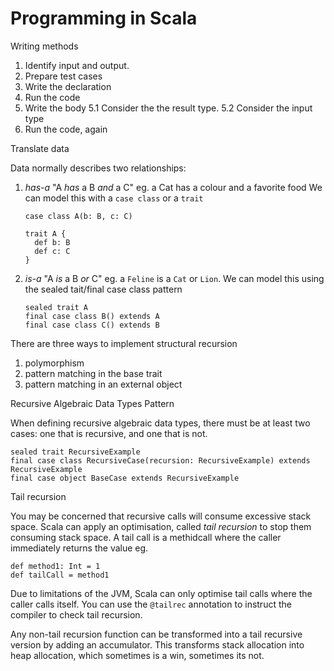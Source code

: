 # Programming in Scala

Writing methods

1. Identify input and output.
2. Prepare test cases
3. Write the declaration
4. Run the code
5. Write the body
5.1 Consider the the result type.
5.2 Consider the input type
6. Run the code, again

Translate data

Data normally describes two relationships:

1. _has-a_ "A _has_ a B _and_ a C" eg. a Cat has a colour and a favorite food
   We can model this with a `case class` or a `trait`
   ```
   case class A(b: B, c: C)

   trait A {
     def b: B
     def c: C
   }
   ```

2. _is-a_ "A _is_ a B _or_ C" eg. a `Feline` is a `Cat` or `Lion`. We can model this using the sealed tait/final case class pattern
   ```
   sealed trait A
   final case class B() extends A
   final case class C() extends B
   ```

There are three ways to implement structural recursion

1. polymorphism
2. pattern matching in the base trait
3. pattern matching in an external object

Recursive Algebraic Data Types Pattern

When defining recursive algebraic data types, there must be at least two cases: one that is recursive, and one that is not.

```
sealed trait RecursiveExample
final case class RecursiveCase(recursion: RecursiveExample) extends RecursiveExample
final case object BaseCase extends RecursiveExample
```

Tail recursion

You may be concerned that recursive calls will consume excessive stack space. Scala can apply an optimisation, called _tail recursion_ to stop them consuming stack space. A tail call is a methidcall where the caller immediately returns the value eg.

```
def method1: Int = 1
def tailCall = method1
```

Due to limitations of the JVM, Scala can only optimise tail calls where the caller calls itself. You can use the `@tailrec` annotation to instruct the compiler to check tail recursion.

Any non-tail recursion function can be transformed into a tail recursive version by adding an accumulator. This transforms stack allocation into heap allocation, which sometimes is a win, sometimes its not.

